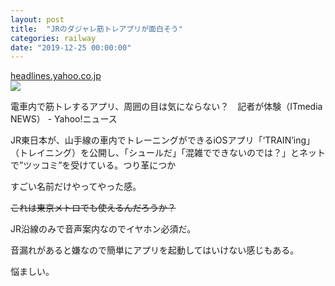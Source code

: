 ```yaml
---
layout: post
title:  "JRのダジャレ筋トレアプリが面白そう"
categories: railway
date: "2019-12-25 00:00:00"
---
```



<div class="card">
  <a href="https://headlines.yahoo.co.jp/hl?a=20191223-00000014-zdn_n-sci"></a>
  <div class="card__header">
    <a href="https://headlines.yahoo.co.jp/hl?a=20191223-00000014-zdn_n-sci">headlines.yahoo.co.jp</a>
  </div>
  <div class="card__image">
    <img src="https://lpt.c.yimg.jp/amd/20191223-00000014-zdn_n-000-view.jpg">
  </div>
  <div class="card__title">
    <p>電車内で筋トレするアプリ、周囲の目は気にならない？　記者が体験（ITmedia NEWS） - Yahoo!ニュース</p>
  </div>
  <div class="card__description">
    <p>JR東日本が、山手線の車内でトレーニングができるiOSアプリ「‘TRAIN’ing」（トレイニング）を公開し、「シュールだ」「混雑でできないのでは？」とネットで”ツッコミ”を受けている。つり革につか</p>
  </div>
</div>

すごい名前だけやってやった感。

<del>これは東京メトロでも使えるんだろうか？</del>

JR沿線のみで音声案内なのでイヤホン必須だ。

音漏れがあると嫌なので簡単にアプリを起動してはいけない感じもある。

悩ましい。